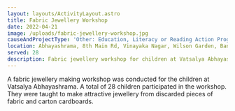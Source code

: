 ```yaml
---
layout: layouts/ActivityLayout.astro
title: Fabric Jewellery Workshop
date: 2022-04-21
image: /uploads/fabric-jewellery-workshop.jpg
causeAndProjectType: 'Other: Education, Literacy or Reading Action Program'
location: Abhayashrama, 8th Main Rd, Vinayaka Nagar, Wilson Garden, Bangalore - 560027
served: 28
description: Fabric jewellery workshop for children at Vatsalya Abhayashrama
---
```


A fabric jewellery making workshop was conducted for the children at Vatsalya Abhayashrama. A total of 28 children participated in the workshop. They were taught to make attractive jewellery from discarded pieces of fabric and carton cardboards.
